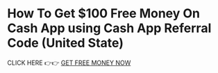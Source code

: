 # How To Get $100 Free Money On Cash App using Cash App Referral Code (United State)

CLICK HERE 👉👉 [GET FREE MONEY NOW](https://cashappguides.com/how-to-get-free-money-on-cash-app-instantly/)
